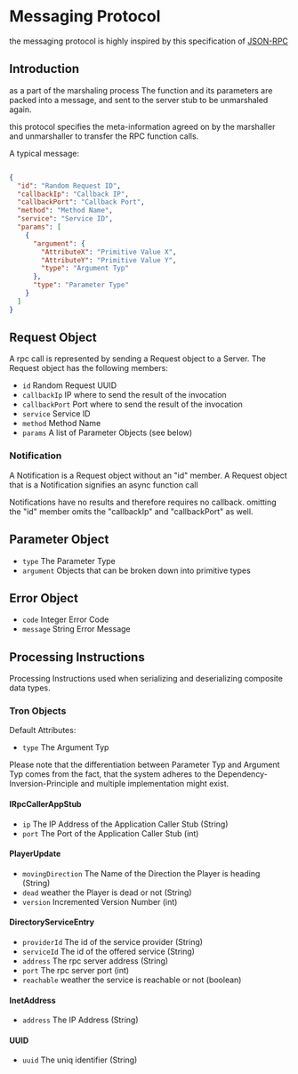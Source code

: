 # Messaging Protocol

the messaging protocol is highly inspired by this specification of [JSON-RPC](https://www.jsonrpc.org/specification)

## Introduction

as a part of the marshaling process The function and its parameters are packed into a message, and sent to the server stub to be unmarshaled again. 

this protocol specifies the meta-information agreed on by the marshaller and unmarshaller to transfer the RPC function calls.

A typical message:

```json

{
  "id": "Random Request ID",
  "callbackIp": "Callback IP",
  "callbackPort": "Callback Port",
  "method": "Method Name",
  "service": "Service ID",
  "params": [
    {
      "argument": {
        "AttributeX": "Primitive Value X",
        "AttributeY": "Primitive Value Y",
        "type": "Argument Typ"
      },
      "type": "Parameter Type"
    }
  ]
}

```

## Request Object

A rpc call is represented by sending a Request object to a Server. The Request object has the following members:

* `id` Random Request UUID
* `callbackIp` IP where to send the result of the invocation
* `callbackPort` Port where to send the result of the invocation
* `service` Service ID
* `method`  Method Name
* `params` A list of Parameter Objects (see below)

### Notification

A Notification is a Request object without an "id" member. A Request object that is a Notification signifies an async function call

Notifications have no results and therefore requires no callback. omitting the "id" member omits the "callbackIp" and "callbackPort" as well.

## Parameter Object

* `type` The Parameter Type
* `argument` Objects that can be broken down into primitive types

## Error Object

* `code` Integer Error Code
* `message` String Error Message

## Processing Instructions

Processing Instructions used when serializing and deserializing composite data types.

### Tron Objects

Default Attributes:

* `type` The Argument Typ

Please note that the differentiation between Parameter Typ and Argument Typ comes from the fact, that the system adheres to the Dependency-Inversion-Principle and multiple implementation might exist.

#### IRpcCallerAppStub

* `ip` The IP Address of the Application Caller Stub (String)
* `port` The Port of the Application Caller Stub (int)

#### PlayerUpdate

* `movingDirection` The Name of the Direction the Player is heading (String)
* `dead` weather the Player is dead or not (String)
* `version` Incremented Version Number (int)

#### DirectoryServiceEntry

* `providerId` The id of the service provider (String)
* `serviceId` The id of the offered service (String)
* `address` The rpc server address (String)
* `port` The rpc server port (int)
* `reachable` weather the service is reachable or not (boolean) 

#### InetAddress

* `address` The IP Address (String)

#### UUID

* `uuid` The uniq identifier (String)
